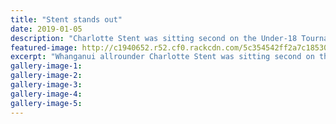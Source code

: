 ```yaml
---
title: "Stent stands out"
date: 2019-01-05
description: "Charlotte Stent was sitting second on the Under-18 Tournament MVP leaderboard & featured in the CriqHQ Dream Team..."
featured-image: http://c1940652.r52.cf0.rackcdn.com/5c354542ff2a7c18530003e9/Charlotte-Stent-cricket-5-jan-2019.jpg
excerpt: "Whanganui allrounder Charlotte Stent was sitting second on the Under-18 Tournament MVP leaderboard on Friday and featured in the CriqHQ Dream Team."
gallery-image-1: 
gallery-image-2: 
gallery-image-3: 
gallery-image-4: 
gallery-image-5: 
---
```

